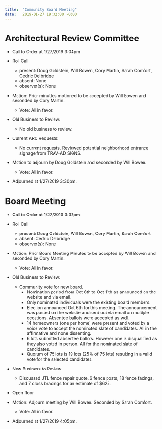 ```yaml
---
title:  "Community Board Meeting"
date:   2019-01-27 19:32:00 -0600
---
```


# Architectural Review Committee

- Call to Order at 1/27/2019 3:04pm
- Roll Call
    - present: Doug Goldstein, Will Bowen, Cory Martin, Sarah Comfort, Cedric Delbridge
    - absent: None
    - observer(s): None
- Motion: Prior minuttes motioned to be accepted by Will Bowen and seconded by Cory Martin.
  - Vote: All in favor.

- Old Business to Review:
  - No old business to review.

- Current ARC Requests:
  - No current requests. Reviewed potential neighborhood entrance signage from TRAV-AD SIGNS.

- Motion to adjourn by Doug Goldstein and seconded by Will Bowen.
  - Vote: All in favor.
- Adjourned at 1/27/2019 3:30pm.

# Board Meeting

- Call to Order at 1/27/2019 3:32pm
- Roll Call
    - present: Doug Goldstein, Will Bowen, Cory Martin, Sarah Comfort
    - absent: Cedric Delbridge
    - observer(s): None

- Motion: Prior Board Meeting Minutes to be accepted by Will Bowen and seconded by Cory Martin.
  - Vote: All in favor.

- Old Business to Review:
  - Community vote for new board.
     - Nomination period from Oct 6th to Oct 11th as announced on the website and via email.
     - Only nominated individuals were the existing board members.
     - Election announced Oct 6th for this meeting. The announcement was posted on the website and sent out via email on multiple occations. Absentee ballots were accepted as well.
     - 14 homeowners (one per home) were present and voted by a voice vote to accept the nominated slate of candidates. All in the affirmative and none dissenting.
     - 6 lots submitted absentee ballots. However one is disqualified as they also voted in person. All for the nominated slate of candidates.
     - Quorum of 75 lots is 19 lots (25% of 75 lots) resulting in a valid vote for the selected candidates.

- New Business to Review.
  - Discussed JTL fence repair quote. 6 fence posts, 18 fence facings, and 7 cross bracings for an estimate of $625.
- Open floor
- Motion: Adjourn meeting by Will Bowen. Seconded by Sarah Comfort. 
  - Vote: All in favor.
- Adjourned at 1/27/2019 4:05pm.
